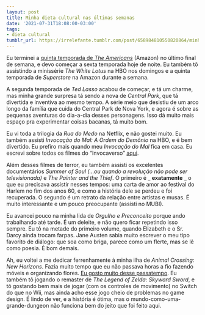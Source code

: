 ```yaml
---
layout: post
title: Minha dieta cultural nas últimas semanas
date: '2021-07-31T18:08:00-03:00'
tags:
- dieta cultural
tumblr_url: https://irrelefante.tumblr.com/post/658984810550820864/minha-dieta-cultural-nas-%C3%BAltimas-semanas
---
```

Eu terminei a [quinta temporada de _The Americans_](https://href.li/?https://paomortadela.com.br/post/658143561087401984/em-defesa-da-quinta-temporada-de-the-americans)&nbsp;(Amazon) no último final de semana, e devo começar a sexta temporada hoje de noite. Eu também tô assistindo a minissérie _The White Lotus_&nbsp;na HBO nos domingos e a quinta temporada de _Superstore_&nbsp;na Amazon durante a semana.

A segunda temporada de _Ted Lasso_&nbsp;acabou de começar, e tá um charme, mas minha grande surpresa tá sendo a nova de _Central Park_, que tá divertida e inventiva ao mesmo tempo. A série meio que desistiu de um arco longo da família que cuida do Central Park de Nova York, e agora é sobre as pequenas aventuras do dia-a-dia desses personagens. Isso dá muito mais espaço pra experimentar coisas bacanas, tá muito bom.

Eu vi toda a trilogia da _Rua do Medo_&nbsp;na Netflix, e não gostei muito. Eu também assisti _Invocação do Mal: A Ordem do Demônio_&nbsp;na HBO, e é bem divertido. Eu prefiro mais quando meu _Invocação do Mal_&nbsp;fica em casa. Eu escrevi sobre todos os filmes do “Invocaverso” [aqui](https://href.li/?https://boxd.it/cQwuU).

Além desses filmes de terror, eu também assisti os excelentes documentários _Summer of Soul (…ou quando a revolução não pode ser televisionada)_&nbsp;e _The Painter and the Thief_. O primeiro é _ **exatamente** _&nbsp;o que eu precisava assistir nesses tempos: uma carta de amor ao festival do Harlem no fim dos anos 60, e como a história dele se perdeu e foi recuperada. O segundo é um retrato da relação entre artistas e musas. É muito interessante e um pouco preocupante (assisti no MUBI).

Eu avancei pouco na minha lida de _Orgulho e Preconceito_&nbsp;porque ando trabalhando até tarde. É um deleite, e não quero ficar repetindo isso sempre. Eu tô na metade do primeiro volume, quando Elizabeth e o Sr. Darcy ainda trocam farpas. Jane Austen sabia muito escrever o meu tipo favorito de diálogo: que soa como briga, parece como um flerte, mas se lê como poesia. É bom demais.

Ah, eu voltei a me dedicar ferrenhamente à minha ilha de _Animal Crossing: New Horizons_. Fazia muito tempo que eu não passava horas a fio fazendo móveis e organizando flores. [Eu gosto muito desse passatempo](https://href.li/?https://paomortadela.com.br/post/658146530851782656/construir-algo-em-animal-crossing-cansa-demais). Eu também tô jogando o remaster de _The Legend of Zelda: Skyward Sword_, e tô gostando bem mais de jogar (com os controles de movimento) no Switch do que no Wii, mas ainda acho esse jogo cheio de problemas no game design. É lindo de ver, e a história é ótima, mas o mundo-como-uma-grande-dungeon não funciona bem do jeito que foi feito aqui.

